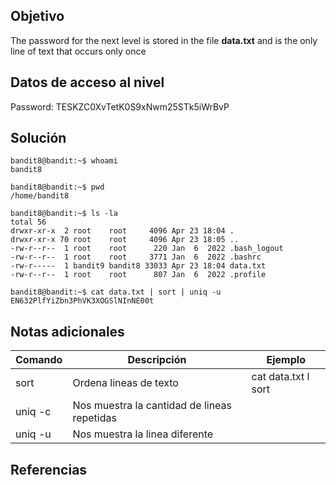 ## Objetivo
The password for the next level is stored in the file **data.txt** and is the only line of text that occurs only once
## Datos de acceso al nivel
Password: TESKZC0XvTetK0S9xNwm25STk5iWrBvP

## Solución
``` shell
bandit8@bandit:~$ whoami
bandit8

bandit8@bandit:~$ pwd
/home/bandit8

bandit8@bandit:~$ ls -la
total 56
drwxr-xr-x  2 root    root     4096 Apr 23 18:04 .
drwxr-xr-x 70 root    root     4096 Apr 23 18:05 ..
-rw-r--r--  1 root    root      220 Jan  6  2022 .bash_logout
-rw-r--r--  1 root    root     3771 Jan  6  2022 .bashrc
-rw-r-----  1 bandit9 bandit8 33033 Apr 23 18:04 data.txt
-rw-r--r--  1 root    root      807 Jan  6  2022 .profile

bandit8@bandit:~$ cat data.txt | sort | uniq -u
EN632PlfYiZbn3PhVK3XOGSlNInNE00t
```
## Notas adicionales

|Comando|Descripción|Ejemplo|
|-----------|-------------|-----------|
|sort |Ordena lineas de texto| cat data.txt l sort|
|uniq -c |Nos muestra la cantidad de lineas repetidas|
|uniq -u |Nos muestra la linea diferente|

## Referencias